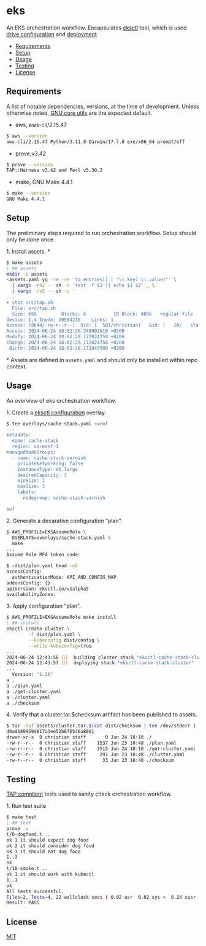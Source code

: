 # eks

An EKS orchestration workflow. Encapsulates [eksctl](https://eksctl.io) tool, which is used [drive configuration](https://eksctl.io/usage/schema/) and [deployment](https://eksctl.io/usage/creating-and-managing-clusters/).

- [Requirements](#requirements)
- [Setup](#setup)
- [Usage](#usage)
- [Testing](#testing)
- [License](#license)

## Requirements

A list of notable dependencies, versions, at the time of development. Unless otherwise noted, [GNU core utils](https://en.wikipedia.org/wiki/List_of_GNU_Core_Utilities_commands) are the expected default.  

- aws, aws-cli/2.15.47
```sh
$ aws --version
aws-cli/2.15.47 Python/3.11.8 Darwin/17.7.0 exe/x86_64 prompt/off
```

- prove,v3.42
```sh
$ prove --version
TAP::Harness v3.42 and Perl v5.30.3
```

- make, GNU Make 4.4.1
```sh
$ make --version
GNU Make 4.4.1
```

## Setup

The preliminary steps required to run orchestration workflow. Setup should only be done once.

1\. Install assets. *

```sh
$ make assets
: ## assets
mkdir -p assets
<assets.yaml yq -re -re 'to_entries[] | "\(.key) \(.value)"' \
  | xargs -rn2 -- sh -c 'test -f $1 || echo $1 $2' _ \
  | xargs -rn2 -- sh -c '
...
+ stat src/tap.sh
  File: src/tap.sh
  Size: 650         Blocks: 8          IO Block: 4096   regular file
Device: 1,4 Inode: 20504210    Links: 1
Access: (0644/-rw-r--r--)  Uid: (  501/christian)   Gid: (   20/   staff)
Access: 2024-06-24 18:02:30.340002610 +0200
Modify: 2024-06-24 18:02:29.172024758 +0200
Change: 2024-06-24 18:02:29.172024758 +0200
 Birth: 2024-06-24 18:02:29.171845500 +0200
```
\* Assets are defined in `assets.yaml` and should only be installed within repo context.


## Usage

An overview of eks orchestration workflow.

1\. Create a [eksctl configuration](https://eksctl.io/usage/schema/) overlay. 
```sh
$ tee overlays/cache-stack.yaml <<eof 
---
metadata:
  name: cache-stack
  region: us-east-1
managedNodeGroups:
  - name: cache-stack-varnish
    privateNetworking: false
    instanceType: m5.large
    desiredCapacity: 3
    minSize: 1
    maxSize: 3
    labels:
      nodegroup: vache-stack-varnish

eof
```

2\. Generate a decarative configuration "plan". 
```sh
$ AWS_PROFILE=EKSAssumeRole \
  OVERLAYS=overlays/cache-stack.yaml \
  make 
...
Assume Role MFA token code:
```
```sh
$ <dist/plan.yaml head -n5
accessConfig:
  authenticationMode: API_AND_CONFIG_MAP
addonsConfig: {}
apiVersion: eksctl.io/v1alpha5
availabilityZones:
```

3\. Apply configuration "plan".
```sh
$ AWS_PROFILE=EKSAssumeRole make install
: ## install
eksctl create cluster \
        -f dist/plan.yaml \
        --kubeconfig dist/config \
        --write-kubeconfig=true
...
2024-06-24 12:43:56 [ℹ]  building cluster stack "eksctl-cache-stack-cluster"
2024-06-24 12:43:57 [ℹ]  deploying stack "eksctl-cache-stack-cluster"
...
  Version: "1.30"
a .
a ./plan.yaml
a ./get-cluster.yaml
a ./cluster.yaml
a ./checksum
```

4\. Verify that a cluster.tar.$checksum artifact has been published to assets.
```sh
$ tar -tvf assets/cluster.tar.$(cat dist/checksum | tee /dev/stderr )
d0a9189959d817a3ee52b6f6546a8861
drwxr-xr-x  0 christian staff       0 Jun 24 18:10 ./
-rw-r--r--  0 christian staff    1537 Jun 23 10:48 ./plan.yaml
-rw-r--r--  0 christian staff    3515 Jun 24 18:10 ./get-cluster.yaml
-rw-r--r--  0 christian staff     291 Jun 23 10:48 ./cluster.yaml
-rw-r--r--  0 christian staff      33 Jun 23 10:48 ./checksum
```

## Testing

[TAP complient](https://testanything.org) tests used to sanity check orchestration workflow.

1\. Run  test suite
```sh
$ make test
: ## test
prove -v
t/0-dogfood.t ..
ok 1 it should expect dog food
ok 2 it should consider dog food
ok 3 it should eat dog food
1..3
ok
t/10-smoke.t ..
ok 1 it should work with kubectl
1..1
ok
All tests successful.
Files=2, Tests=4, 22 wallclock secs ( 0.02 usr  0.02 sys +  0.24 cusr  0.14 csys =  0.42 CPU)
Result: PASS
```

## License

[MIT](https://choosealicense.com/licenses/mit/)
